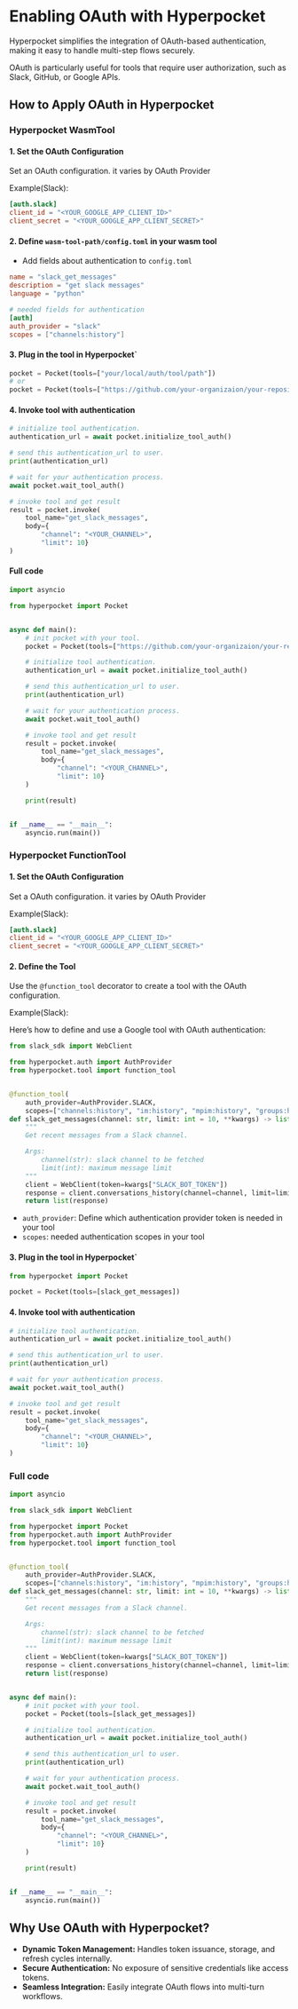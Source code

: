# Enabling OAuth with Hyperpocket

Hyperpocket simplifies the integration of OAuth-based authentication, making it easy to handle multi-step flows
securely.

OAuth is particularly useful for tools that require user authorization, such as Slack, GitHub, or Google APIs.

## **How to Apply OAuth in Hyperpocket**

### Hyperpocket WasmTool

#### 1. Set the OAuth Configuration

Set an OAuth configuration. it varies by OAuth Provider

Example(Slack):

```toml
[auth.slack]
client_id = "<YOUR_GOOGLE_APP_CLIENT_ID>"
client_secret = "<YOUR_GOOGLE_APP_CLIENT_SECRET>"
```

#### 2. Define `wasm-tool-path/config.toml` in your wasm tool

- Add fields about authentication to `config.toml`

```toml
name = "slack_get_messages"
description = "get slack messages"
language = "python"

# needed fields for authentication
[auth]
auth_provider = "slack"
scopes = ["channels:history"]
```

#### 3. Plug in the tool in Hyperpocket`

```python
pocket = Pocket(tools=["your/local/auth/tool/path"])
# or
pocket = Pocket(tools=["https://github.com/your-organizaion/your-repository"])
```

#### 4. Invoke tool with authentication

```python
# initialize tool authentication.
authentication_url = await pocket.initialize_tool_auth()

# send this authentication_url to user.
print(authentication_url)

# wait for your authentication process.
await pocket.wait_tool_auth()

# invoke tool and get result
result = pocket.invoke(
    tool_name="get_slack_messages",
    body={
        "channel": "<YOUR_CHANNEL>",
        "limit": 10}
)
```

#### Full code

```python
import asyncio

from hyperpocket import Pocket


async def main():
    # init pocket with your tool.
    pocket = Pocket(tools=["https://github.com/your-organizaion/your-repository"])

    # initialize tool authentication.
    authentication_url = await pocket.initialize_tool_auth()

    # send this authentication_url to user.
    print(authentication_url)

    # wait for your authentication process.
    await pocket.wait_tool_auth()

    # invoke tool and get result
    result = pocket.invoke(
        tool_name="get_slack_messages",
        body={
            "channel": "<YOUR_CHANNEL>",
            "limit": 10}
    )

    print(result)


if __name__ == "__main__":
    asyncio.run(main())
```

### Hyperpocket FunctionTool

#### 1. Set the OAuth Configuration

Set a OAuth configuration. it varies by OAuth Provider

Example(Slack):

```toml
[auth.slack]
client_id = "<YOUR_GOOGLE_APP_CLIENT_ID>"
client_secret = "<YOUR_GOOGLE_APP_CLIENT_SECRET>"
```

#### 2. Define the Tool

Use the `@function_tool` decorator to create a tool with the OAuth configuration.

Example(Slack):

Here’s how to define and use a Google tool with OAuth authentication:

```python
from slack_sdk import WebClient

from hyperpocket.auth import AuthProvider
from hyperpocket.tool import function_tool


@function_tool(
    auth_provider=AuthProvider.SLACK,
    scopes=["channels:history", "im:history", "mpim:history", "groups:history", "mpim:read", "im:read"])
def slack_get_messages(channel: str, limit: int = 10, **kwargs) -> list:
    """
    Get recent messages from a Slack channel.

    Args:
        channel(str): slack channel to be fetched
        limit(int): maximum message limit
    """
    client = WebClient(token=kwargs["SLACK_BOT_TOKEN"])
    response = client.conversations_history(channel=channel, limit=limit)
    return list(response)
```

- `auth_provider`: Define which authentication provider token is needed in your tool
- `scopes`: needed authentication scopes in your tool

#### 3. Plug in the tool in Hyperpocket`

```python
from hyperpocket import Pocket

pocket = Pocket(tools=[slack_get_messages])
```

#### 4. Invoke tool with authentication

```python
# initialize tool authentication.
authentication_url = await pocket.initialize_tool_auth()

# send this authentication_url to user.
print(authentication_url)

# wait for your authentication process.
await pocket.wait_tool_auth()

# invoke tool and get result
result = pocket.invoke(
    tool_name="get_slack_messages",
    body={
        "channel": "<YOUR_CHANNEL>",
        "limit": 10}
)
```

### Full code

```python
import asyncio

from slack_sdk import WebClient

from hyperpocket import Pocket
from hyperpocket.auth import AuthProvider
from hyperpocket.tool import function_tool


@function_tool(
    auth_provider=AuthProvider.SLACK,
    scopes=["channels:history", "im:history", "mpim:history", "groups:history", "mpim:read", "im:read"])
def slack_get_messages(channel: str, limit: int = 10, **kwargs) -> list:
    """
    Get recent messages from a Slack channel.

    Args:
        channel(str): slack channel to be fetched
        limit(int): maximum message limit
    """
    client = WebClient(token=kwargs["SLACK_BOT_TOKEN"])
    response = client.conversations_history(channel=channel, limit=limit)
    return list(response)


async def main():
    # init pocket with your tool.
    pocket = Pocket(tools=[slack_get_messages])

    # initialize tool authentication.
    authentication_url = await pocket.initialize_tool_auth()

    # send this authentication_url to user.
    print(authentication_url)

    # wait for your authentication process.
    await pocket.wait_tool_auth()

    # invoke tool and get result
    result = pocket.invoke(
        tool_name="get_slack_messages",
        body={
            "channel": "<YOUR_CHANNEL>",
            "limit": 10}
    )

    print(result)


if __name__ == "__main__":
    asyncio.run(main())
```

## Why Use OAuth with Hyperpocket?

- **Dynamic Token Management:** Handles token issuance, storage, and refresh cycles internally.
- **Secure Authentication:** No exposure of sensitive credentials like access tokens.
- **Seamless Integration:** Easily integrate OAuth flows into multi-turn workflows.
